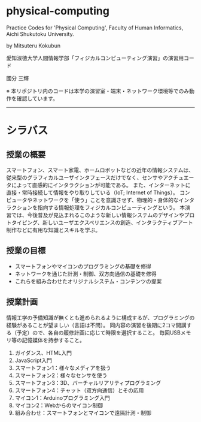 # physical-computing

Practice Codes for 'Physical Computing', Faculty of Human Informatics, Aichi Shukutoku University.

by Mitsuteru Kokubun

愛知淑徳大学人間情報学部「フィジカルコンピューティング演習」の演習用コード

國分 三輝

※ 本リポジトリ内のコードは本学の演習室・端末・ネットワーク環境等でのみ動作を確認しています。

---

# シラバス

## 授業の概要

スマートフォン、スマート家電、ホームロボットなどの近年の情報システムは、従来型のグラフィカルユーザインタフェースだけでなく、センサやアクチュエータによって直感的にインタラクションが可能である。
また、インターネットに直接・常時接続して情報をやり取りしている（IoT; Internet of Things）。
コンピュータやネットワークを「使う」ことを意識させず、物理的・身体的なインタラクションを指向する情報処理をフィジカルコンピューティングという。
本演習では、今後普及が見込まれるこのような新しい情報システムのデザインやプロトタイピング、新しいユーザエクスペリエンスの創造、インタラクティブアート制作などに有用な知識とスキルを学ぶ。

## 授業の目標

* スマートフォンやマイコンのプログラミングの基礎を修得
* ネットワークを通じた計測・制御、双方向通信の基礎を修得
* これらを組み合わせたオリジナルシステム・コンテンツの提案

## 授業計画
情報工学の予備知識が無くとも進められるように構成するが、プログラミングの経験があることが望ましい（言語は不問）。
同内容の演習を後期に2コマ開講する（予定）ので、各自の履修計画に応じて時限を選択すること。
毎回USBメモリ等の記憶媒体を持参すること。

1. ガイダンス、HTML入門
2. JavaScript入門
3. スマートフォン1：様々なメディアを扱う
4. スマートフォン2：様々なセンサを使う
5. スマートフォン3：3D、バーチャルリアリティプログラミング
6. スマートフォン4：チャット（双方向通信）とその応用
7. マイコン1：Arduinoプログラミング入門
8. マイコン2：Webからのマイコン制御
9. 組み合わせ：スマートフォンとマイコンで遠隔計測・制御
